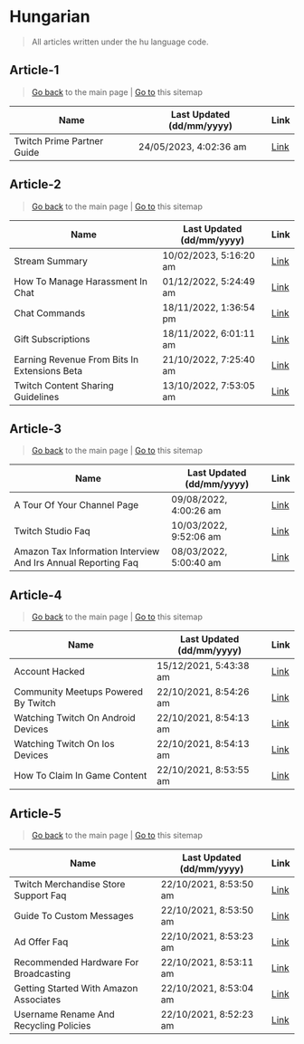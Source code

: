 # Hungarian
> All articles written under the hu language code. 

## Article-1
> [Go back](../README.md) to the main page | [Go to](https://help.twitch.tv/s/sitemap-topicarticle-1.xml) this sitemap

| Name                       | Last Updated (dd/mm/yyyy) | Link                                                                             |
|----------------------------|---------------------------|----------------------------------------------------------------------------------|
| Twitch Prime Partner Guide | 24/05/2023, 4:02:36 am    | [Link](https://help.twitch.tv/s/article/twitch-prime-partner-guide?language=hu)  |



## Article-2
> [Go back](../README.md) to the main page | [Go to](https://help.twitch.tv/s/sitemap-topicarticle-2.xml) this sitemap

| Name                                         | Last Updated (dd/mm/yyyy) | Link                                                                                               |
|----------------------------------------------|---------------------------|----------------------------------------------------------------------------------------------------|
| Stream Summary                               | 10/02/2023, 5:16:20 am    | [Link](https://help.twitch.tv/s/article/stream-summary?language=hu)                                |
| How To Manage Harassment In Chat             | 01/12/2022, 5:24:49 am    | [Link](https://help.twitch.tv/s/article/how-to-manage-harassment-in-chat?language=hu)              |
| Chat Commands                                | 18/11/2022, 1:36:54 pm    | [Link](https://help.twitch.tv/s/article/chat-commands?language=hu)                                 |
| Gift Subscriptions                           | 18/11/2022, 6:01:11 am    | [Link](https://help.twitch.tv/s/article/gift-subscriptions?language=hu)                            |
| Earning Revenue From Bits In Extensions Beta | 21/10/2022, 7:25:40 am    | [Link](https://help.twitch.tv/s/article/earning-revenue-from-bits-in-extensions-beta?language=hu)  |
| Twitch Content Sharing Guidelines            | 13/10/2022, 7:53:05 am    | [Link](https://help.twitch.tv/s/article/twitch-content-sharing-guidelines?language=hu)             |



## Article-3
> [Go back](../README.md) to the main page | [Go to](https://help.twitch.tv/s/sitemap-topicarticle-3.xml) this sitemap

| Name                                                          | Last Updated (dd/mm/yyyy) | Link                                                                                                                |
|---------------------------------------------------------------|---------------------------|---------------------------------------------------------------------------------------------------------------------|
| A Tour Of Your Channel Page                                   | 09/08/2022, 4:00:26 am    | [Link](https://help.twitch.tv/s/article/a-tour-of-your-channel-page?language=hu)                                    |
| Twitch Studio Faq                                             | 10/03/2022, 9:52:06 am    | [Link](https://help.twitch.tv/s/article/twitch-studio-faq?language=hu)                                              |
| Amazon Tax Information Interview And Irs Annual Reporting Faq | 08/03/2022, 5:00:40 am    | [Link](https://help.twitch.tv/s/article/amazon-tax-information-interview-and-irs-annual-reporting-faq?language=hu)  |



## Article-4
> [Go back](../README.md) to the main page | [Go to](https://help.twitch.tv/s/sitemap-topicarticle-4.xml) this sitemap

| Name                                | Last Updated (dd/mm/yyyy) | Link                                                                                      |
|-------------------------------------|---------------------------|-------------------------------------------------------------------------------------------|
| Account Hacked                      | 15/12/2021, 5:43:38 am    | [Link](https://help.twitch.tv/s/article/account-hacked?language=hu)                       |
| Community Meetups Powered By Twitch | 22/10/2021, 8:54:26 am    | [Link](https://help.twitch.tv/s/article/community-meetups-powered-by-twitch?language=hu)  |
| Watching Twitch On Android Devices  | 22/10/2021, 8:54:13 am    | [Link](https://help.twitch.tv/s/article/watching-twitch-on-android-devices?language=hu)   |
| Watching Twitch On Ios Devices      | 22/10/2021, 8:54:13 am    | [Link](https://help.twitch.tv/s/article/watching-twitch-on-ios-devices?language=hu)       |
| How To Claim In Game Content        | 22/10/2021, 8:53:55 am    | [Link](https://help.twitch.tv/s/article/how-to-claim-in-game-content?language=hu)         |



## Article-5
> [Go back](../README.md) to the main page | [Go to](https://help.twitch.tv/s/sitemap-topicarticle-5.xml) this sitemap

| Name                                   | Last Updated (dd/mm/yyyy) | Link                                                                                         |
|----------------------------------------|---------------------------|----------------------------------------------------------------------------------------------|
| Twitch Merchandise Store Support Faq   | 22/10/2021, 8:53:50 am    | [Link](https://help.twitch.tv/s/article/twitch-merchandise-store-support-faq?language=hu)    |
| Guide To Custom Messages               | 22/10/2021, 8:53:50 am    | [Link](https://help.twitch.tv/s/article/guide-to-custom-messages?language=hu)                |
| Ad Offer Faq                           | 22/10/2021, 8:53:23 am    | [Link](https://help.twitch.tv/s/article/ad-offer-faq?language=hu)                            |
| Recommended Hardware For Broadcasting  | 22/10/2021, 8:53:11 am    | [Link](https://help.twitch.tv/s/article/recommended-hardware-for-broadcasting?language=hu)   |
| Getting Started With Amazon Associates | 22/10/2021, 8:53:04 am    | [Link](https://help.twitch.tv/s/article/getting-started-with-amazon-associates?language=hu)  |
| Username Rename And Recycling Policies | 22/10/2021, 8:52:23 am    | [Link](https://help.twitch.tv/s/article/username-rename-and-recycling-policies?language=hu)  |



